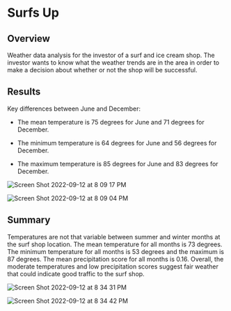 # Surfs Up

## Overview

Weather data analysis for the investor of a surf and ice cream shop. The investor wants to know what the weather trends are in the area in order to make a decision about whether or not the shop will be successful.

## Results

Key differences between June and December:
  
  * The mean temperature is 75 degrees for June and 71 degrees for December.
  
  * The minimum temperature is 64 degrees for June and 56 degrees for December.
  
  * The maximum temperature is 85 degrees for June and 83 degrees for December.

![Screen Shot 2022-09-12 at 8 09 17 PM](https://user-images.githubusercontent.com/106785377/189792956-5165bf3a-39f9-440d-9f3f-bc79f76a97d2.png)

![Screen Shot 2022-09-12 at 8 09 04 PM](https://user-images.githubusercontent.com/106785377/189792997-0bfddb6b-6bc4-4e41-9541-1919191ff3b4.png)

## Summary

Temperatures are not that variable between summer and winter months at the surf shop location. The mean temperature for all months is 73 degrees. The minimum temperature for all months is 53 degrees and the maximum is 87 degrees. The mean precipitation score for all months is 0.16. Overall, the moderate temperatures and low precipitation scores suggest fair weather that could indicate good traffic to the surf shop.

![Screen Shot 2022-09-12 at 8 34 31 PM](https://user-images.githubusercontent.com/106785377/189795686-e8a52c52-fd3a-40c9-9e2c-61b8a6c22218.png)

![Screen Shot 2022-09-12 at 8 34 42 PM](https://user-images.githubusercontent.com/106785377/189795696-1ca0c68e-3edd-4ae2-b2d9-1e5aff8222b2.png)
